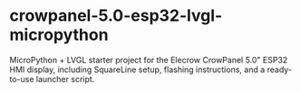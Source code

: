 # crowpanel-5.0-esp32-lvgl-micropython
MicroPython + LVGL starter project for the Elecrow CrowPanel 5.0" ESP32 HMI display, including SquareLine setup, flashing instructions, and a ready-to-use launcher script.
